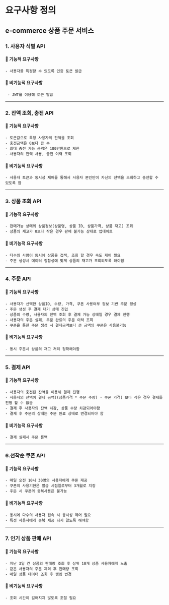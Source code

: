 # 요구사항 정의

## e-commerce 상품 주문 서비스

### 1. 사용자 식별 API
#### 📌 기능적 요구사항 
    - 사용자를 특정할 수 있도록 인증 토큰 발급
#### 📌 비기능적 요구사항
     - JWT를 이용해 토큰 발급
---
### 2. 잔액 조회, 충전 API
#### 📌 기능적 요구사항
    - 토큰값으로 특정 사용자의 잔액을 조회
    - 충전금액은 0보다 큰 수
    - 최대 충전 가능 금액은 100만원으로 제한
    - 사용자의 잔액 사용, 충전 이력 조회
#### 📌 비기능적 요구사항
    - 사용자 토큰과 동시성 제어를 통해서 사용자 본인만이 자신의 잔액을 조회하고 충전할 수 있도록 함
---
### 3. 상품 조회 API
#### 📌  기능적 요구사항
    - 판매가능 상태의 상품정보(상품명, 상품 ID, 상품가격, 상품 재고) 조회
    - 상품의 재고가 0보다 작은 경우 판매 불가능 상태로 업데이트
#### 📌 비기능적 요구사항
    - 다수의 사람이 동시에 상품을 겁색, 조회 할 경우 속도 제어 필요
    - 주문 생성시 데이터 정합성에 맞게 상품의 재고가 조회되도록 해야함
---
### 4. 주문 API
#### 📌 기능적 요구사항
    - 사용자가 선택한 상품ID, 수량, 가격, 쿠폰 사용여부 정보 기반 주문 생성
    - 주문 생성 후 결제 대기 상태 진입
    - 상품의 수량, 사용자의 잔액 조회 후 결제 가능 상태일 경우 결제 진행
    - 사용자의 주문 실패, 주문 완료의 주문 이력 조회
    - 쿠폰을 통한 주문 생성 시 결제금액보다 큰 금액의 쿠폰은 사용불가능
#### 📌 비기능적 요구사항
    - 동시 주문시 상품의 재고 처리 정확해야함
---
### 5. 결제 API
#### 📌  기능적 요구사항    
    - 사용자의 충전된 잔액을 이용해 결제 진행
    - 사용자의 잔액이 결제 금액((상품가격 * 주문 수량) - 쿠폰 가격) 보다 작은 경우 결제를 진행 할 수 없음
    - 결제 후 사용자의 잔액 차감, 상품 수량 차감되어야함
    - 결제 후 주문의 상태는 주문 완료 상태로 변경되어야 함
#### 📌 비기능적 요구사항 
    - 결제 실패시 주문 롤백 
---
### 6.선착순 쿠폰 API
#### 📌 기능적 요구사항    
    - 매일 오전 10시 30명의 사용자에게 쿠폰 재공
    - 쿠폰의 사용기한은 발급 시점일로부터 3개월로 지정
    - 주문 시 쿠폰의 중복사용은 불가능
#### 📌 비기능적 요구사항
    - 동시에 다수의 사용자 접속 시 동시성 제어 필요
    - 특정 사용자에게 중복 제공 되지 않도록 해야함
---
### 7. 인기 상품 판매 API
#### 📌 기능적 요구사항    
    - 지난 3일 간 상품의 판매랑 조회 후 상위 10개 상품 사용자에게 노출
    - 같은 사용자의 주문 제외 후 판매량 조회
    - 매일 상품 데이터 조회 후 랭킹 변경
#### 📌 비기능적 요구사항
    - 조회 시간이 길어지지 않도록 조절 필요
